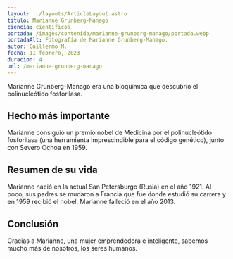 ```yaml
---
layout: ../layouts/ArticleLayout.astro
titulo: Marianne Grunberg-Manago
ciencia: científicos
portada: /images/contenido/marianne-grunberg-manago/portada.webp
portadaAlt: Fotografía de Marianne Grunberg-Manago.
autor: Guillermo M.
fecha: 11 febrero, 2023
duracion: 4
url: /marianne-grunberg-manago
---
```

Marianne Grunberg-Manago era una bioquímica que descubrió el polinucleótido fosforilasa.

## Hecho más importante

Marianne consiguió un premio nobel de Medicina por el polinucleótido fosforilasa (una herramienta imprescindible para el código genético), junto con Severo Ochoa en 1959.

## Resumen de su vida

Marianne nació en la actual San Petersburgo (Rusia) en el año 1921. Al poco, sus padres se mudaron a Francia que fue donde estudió su carrera y en 1959 recibió el nobel. Marianne falleció en el año 2013.

## Conclusión

Gracias a Marianne, una mujer emprendedora e inteligente, sabemos mucho más de nosotros, los seres humanos.